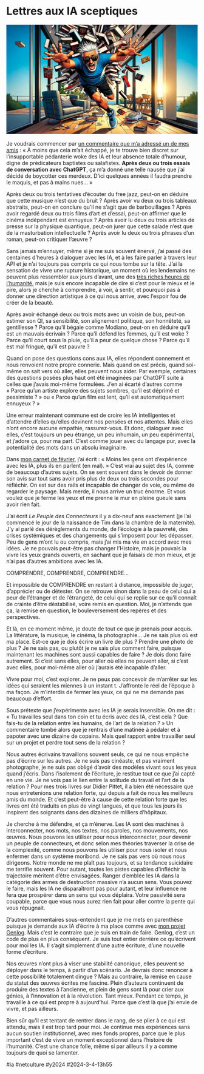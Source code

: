 # Lettres aux IA sceptiques

![Books attac](_i/sceptical2.webp)

Je voudrais commencer par [un commentaire que m’a adressé un de mes amis](https://www.facebook.com/tcrouzet/posts/pfbid0p6Yxf9cKSraPvv26YYM2trUNzm9sDtW6wr521pKmk8rTZjQDYDbDzxbNwDCLn8AYl?comment_id=290293050542422¬if_id=1709409152471698¬if_t=feed_comment&ref=notif) : « À moins que cela m’ait échappé, je te trouve bien discret sur l’insupportable pédanterie woke des IA et leur absence totale d’humour, digne de prédicateurs baptistes ou salafistes. **Après deux ou trois essais de conversation avec ChatGPT**, ça m’a donné une telle nausée que j’ai décidé de boycotter ces merdeux. D’ici quelques années il faudra prendre le maquis, et pas à mains nues… »

Après deux ou trois tentatives d’écouter du free jazz, peut-on en déduire que cette musique n’est que du bruit ? Après avoir vu deux ou trois tableaux abstraits, peut-on en conclure qu’il ne s’agit que de barbouillages ? Après avoir regardé deux ou trois films d’art et d’essai, peut-on affirmer que le cinéma indépendant est ennuyeux ? Après avoir lu deux ou trois articles de presse sur la physique quantique, peut-on jurer que cette salade n’est que de la masturbation intellectuelle ? Après avoir lu deux ou trois phrases d’un roman, peut-on critiquer l’œuvre ?

Sans jamais m’ennuyer, même si je me suis souvent énervé, j’ai passé des centaines d’heures à dialoguer avec les IA, et à les faire parler à travers leur API et je n’ai toujours pas compris ce qui nous tombe sur la tête. J’ai la sensation de vivre une rupture historique, un moment où les lendemains ne peuvent plus ressembler aux jours d’avant, une des [très riches heures de l’humanité](https://fr.wikipedia.org/wiki/Les_Tr%C3%A8s_Riches_Heures_de_l%27humanit%C3%A9), mais je suis encore incapable de dire si c’est pour le mieux et le pire, alors je cherche à comprendre, à voir, à sentir, et pourquoi pas à donner une direction artistique à ce qui nous arrive, avec l’espoir fou de créer de la beauté.

Après avoir échangé deux ou trois mots avec un voisin de bus, peut-on estimer son QI, sa sensibilité, son alignement politique, son honnêteté, sa gentillesse ? Parce qu’il bégaie comme Modiano, peut-on en déduire qu’il est un mauvais écrivain ? Parce qu’il défend les femmes, qu’il est woke ? Parce qu’il court sous la pluie, qu’il a peur de quelque chose ? Parce qu’il est mal fringué, qu’il est pauvre ?

Quand on pose des questions cons aux IA, elles répondent connement et nous renvoient notre propre connerie. Mais quand on est précis, quand soi-même on sait vers où aller, elles peuvent nous aider. Par exemple, certaines des questions posées plus haut ont été imaginées par ChatGPT suite à celles que j’avais moi-même formulées. J’en ai écarté d’autres comme « Parce qu’un artiste explore des sujets sombres, qu’il est déprimé et pessimiste ? » ou « Parce qu’un film est lent, qu’il est automatiquement ennuyeux ? »

Une erreur maintenant commune est de croire les IA intelligentes et d’attendre d’elles qu’elles devinent nos pensées et nos attentes. Mais elles n’ont encore aucune empathie, rassurez-vous. Et donc, dialoguer avec elles, c’est toujours un peu étrange, un peu inhumain, un peu expérimental, et j’adore ça, pour ma part. C’est comme jouer avec du langage pur, avec la potentialité des mots dans un absolu imaginaire.

Dans [mon carnet de février](carnet-de-route-fevrier-2024.md), j’ai écrit : « Moins les gens ont d’expérience avec les IA, plus ils en parlent (en mal). » C’est vrai au sujet des IA, comme de beaucoup d’autres sujets. On se sent souvent dans le devoir de donner son avis sur tout sans avoir pris plus de deux ou trois secondes pour réfléchir. On est sur des rails et incapable de changer de voie, ou même de regarder le paysage. Mais merde, il nous arrive un truc énorme. Et vous voulez que je ferme les yeux et me prenne le mur en pleine gueule sans avoir rien fait.

J’ai écrit *Le Peuple des Connecteurs* il y a dix-neuf ans exactement (je l’ai commencé le jour de la naissance de Tim dans la chambre de la maternité). J’y ai parlé des dérèglements du monde, de l’écologie à la pauvreté, des crises systémiques et des changements qui s’imposent pour les dépasser. Peu de gens m’ont lu ou compris, mais j’ai mis ma vie en accord avec mes idées. Je ne pouvais peut-être pas changer l’Histoire, mais je pouvais la vivre les yeux grands ouverts, en sachant que je faisais de mon mieux, et je n’ai pas d’autres ambitions avec les IA.

COMPRENDRE, COMPRENDRE, COMPRENDRE…

Et impossible de COMPRENDRE en restant à distance, impossible de juger, d’apprécier ou de détester. On se retrouve sinon dans la peau de celui qui a peur de l’étranger et de l’étrangeté, de celui qui se replie sur ce qu’il connaît de crainte d’être déstabilisé, voire remis en question. Moi, je n’attends que ça, la remise en question, le bouleversement des repères et des perspectives.

Et là, en ce moment même, je doute de tout ce que je prenais pour acquis. La littérature, la musique, le cinéma, la photographie… Je ne sais plus où est ma place. Est-ce que je dois écrire un livre de plus ? Prendre une photo de plus ? Je ne sais pas, ou plutôt je ne sais plus comment faire, puisque maintenant les machines sont aussi capables de faire ? Je dois donc faire autrement. Si c’est sans elles, pour aller où elles ne peuvent aller, si c’est avec elles, pour moi-même aller où j’aurais été incapable d’aller.

Vivre pour moi, c’est explorer. Je ne peux pas concevoir de m’arrêter sur les idées qui seraient les miennes à un instant t. J’affronte le réel de l’époque à ma façon. Je m’interdis de fermer les yeux, ce qui ne me demande pas beaucoup d’effort.

Sous prétexte que j’expérimente avec les IA je serais insensible. On me dit : « Tu travailles seul dans ton coin et tu écris avec des IA, c’est cela ? Que fais-tu de la relation entre les humains, de l’art de la relation ? » Un commentaire tombé alors que je rentrais d’une matinée à pédaler et à papoter avec une dizaine de copains. Mais quel rapport entre travailler seul sur un projet et perdre tout sens de la relation ?

Nous autres écrivains travaillons souvent seuls, ce qui ne nous empêche pas d’écrire sur les autres. Je ne suis pas cinéaste, et pas vraiment photographe, je ne suis pas obligé d’avoir des modèles vivant sous les yeux quand j’écris. Dans l’isolement de l’écriture, je restitue tout ce que j’ai capté en une vie. Je ne vois pas le lien entre la solitude du travail et l’art de la relation ? Pour mes trois livres sur Didier Pittet, il a bien été nécessaire que nous entretenions une relation forte, qui depuis a fait de nous les meilleurs amis du monde. Et c’est peut-être à cause de cette relation forte que les livres ont été traduits en plus de vingt langues, et que tous les jours ils inspirent des soignants dans des dizaines de milliers d’hôpitaux.

Je cherche à me défendre, et ça m’énerve. Les IA sont des machines à interconnecter, nos mots, nos textes, nos paroles, nos mouvements, nos œuvres. Nous pouvons les utiliser pour nous interconnecter, pour devenir un peuple de connecteurs, et donc selon mes théories traverser la crise de la complexité, comme nous pouvons les utiliser pour nous isoler et nous enfermer dans un système moribond. Je ne sais pas vers où nous nous dirigeons. Notre monde ne me plaît pas toujours, et sa tendance suicidaire me terrifie souvent. Pour autant, toutes les pistes capables d’infléchir la trajectoire méritent d’être envisagées. Ranger d’emblée les IA dans la catégorie des armes de destruction massive n’a aucun sens. Vous pouvez le faire, mais les IA ne disparaîtront pas pour autant, et leur influence ne fera que prospérer dans un sens qui vous déplaira. Votre passivité sera coupable, parce que vous nous aurez rien fait pour aller contre la pente qui vous répugnait.

D’autres commentaires sous-entendent que je me mets en parenthèse puisque je demande aux IA d’écrire à ma place comme avec [mon projet Genlog](http://eepurl.com/iLbNEE). Mais c’est le contraire que je suis en train de faire. Genlog, c’est un code de plus en plus conséquent. Je suis tout entier derrière ce qu’écrivent pour moi les IA. Il s’agit simplement d’une autre écriture, d’une nouvelle forme d’écriture.

Nos œuvres n’ont plus à viser une stabilité canonique, elles peuvent se déployer dans le temps, à partir d’un scénario. Je devrais donc renoncer à cette possibilité totalement dingue ? Mais au contraire, la remise en cause du statut des œuvres écrites me fascine. Plein d’auteurs continuent de produire des textes à l’ancienne, et plein de gens sont là pour crier aux génies, à l’innovation et à la révolution. Tant mieux. Pendant ce temps, je travaille à ce qui est propre à aujourd’hui. Parce que c’est là que j’ai envie de vivre, et pas ailleurs.

Bien sûr qu’il est tentant de rentrer dans le rang, de se plier à ce qui est attendu, mais il est trop tard pour moi. Je continue mes expériences sans aucun soutien institutionnel, avec mes fonds propres, parce que le plus important c’est de vivre un moment exceptionnel dans l’histoire de l’humanité. C’est une chance folle, même si par ailleurs il y a comme toujours de quoi se lamenter.

#ia #netculture #y2024 #2024-3-4-13h55
